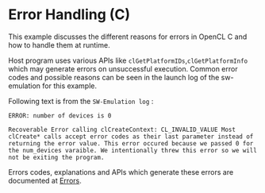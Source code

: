 Error Handling (C)
===================
This example discusses the different reasons for errors in OpenCL C and how to handle them at runtime.

Host program uses various APIs like `clGetPlatformIDs`,`clGetPlatformInfo`  which may generate errors on unsuccessful execution. Common error codes  and possible reasons can be seen in the launch log of the sw-emulation for this example.

Following text is from the `SW-Emulation log` :

`ERROR: number of devices is 0`

`Recoverable Error calling clCreateContext: CL_INVALID_VALUE
Most clCreate* calls accept error codes as their last parameter instead of returning the error value. This error occured because we passed 0 for the num_devices varaible. We intentionally threw this error so we will not be exiting the program.`

Errors codes, explanations and APIs which generate these errors are documented at
[Errors](https://www.khronos.org/registry/OpenCL/sdk/1.0/docs/man/xhtml/errors.html).

